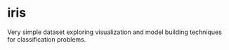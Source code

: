 # iris
Very simple dataset exploring visualization and model building techniques for classification problems.

